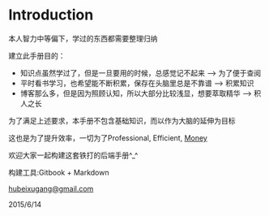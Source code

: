 # Introduction

本人智力中等偏下，学过的东西都需要整理归纳

建立此手册目的：

- 知识点虽然学过了，但是一旦要用的时候，总感觉记不起来 --> 为了便于查阅
- 平时看书学习，也希望能不断积累，保存在头脑里总是不靠谱 --> 积累知识
- 博客那么多，但是因为照顾认知，所以大部分比较浅显，想要萃取精华 --> 积人之长

为了满足上述要求，本手册不包含基础知识，而以作为大脑的延伸为目标

这也是为了提升效率，一切为了Professional, Efficient, [Money](<hubeixugang@163.com>)

欢迎大家一起构建这套铁打的后端手册^_^

构建工具:Gitbook + Markdown

<hubeixugang@gmail.com>

2015/6/14
